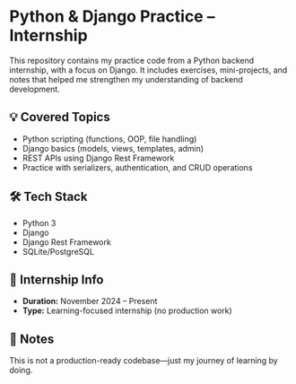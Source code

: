 # Python & Django Practice – Internship

This repository contains my practice code from a Python backend internship, with a focus on Django. It includes exercises, mini-projects, and notes that helped me strengthen my understanding of backend development.

## 💡 Covered Topics

- Python scripting (functions, OOP, file handling)
- Django basics (models, views, templates, admin)
- REST APIs using Django Rest Framework
- Practice with serializers, authentication, and CRUD operations

## 🛠️ Tech Stack

- Python 3  
- Django  
- Django Rest Framework  
- SQLite/PostgreSQL

## 📅 Internship Info

- **Duration:** November 2024 – Present  
- **Type:** Learning-focused internship (no production work)

## 📝 Notes

This is not a production-ready codebase—just my journey of learning by doing.
